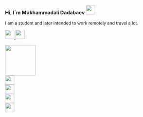 ### Hi, I`m Mukhammadali Dadabaev <img src="https://i.giphy.com/media/hvRJCLFzcasrR4ia7z/giphy.webp" width="30px"/> 

I am a student and later intended to work remotely and travel a lot.

<a href="https://t.me/Mukhammad_Ali_1950">
  <img src="https://image.similarpng.com/very-thumbnail/2020/07/Telegram-icon-on-transparent-background-PNG.png" width="30px"/>
<a/>
<a href="ali_6017@mail.ru">
<img src="https://cutewallpaper.org/24/icon-email-png/icon-distributor-png-email-contact-us-logo-transparent-email-icon-png-bluelogo-email-png-free-transparent-png-images-pngaaacom.png" width="30px"/>
<a/>
<br/>
<br/>
<code><img src="https://www.vhv.rs/dpng/d/479-4795524_transparent-css3-logo-png-html-and-css-logos.png" width="100px"</code>
<code><img src="https://pngset.com/images/javascript-logo-quintagroup-text-first-aid-symbol-trademark-transparent-png-1949434.png" width="30px"</code>
<code><img src="https://p7.hiclipart.com/preview/509/571/818/cascading-style-sheets-logo-css3-html-web-development-world-wide-web.jpg" width="30px"</code>
<code><img src="https://p7.hiclipart.com/preview/509/571/818/cascading-style-sheets-logo-css3-html-web-development-world-wide-web.jpg" width="30px"</code>
<code><img src="https://p7.hiclipart.com/preview/509/571/818/cascading-style-sheets-logo-css3-html-web-development-world-wide-web.jpg" width="30px"</code>


